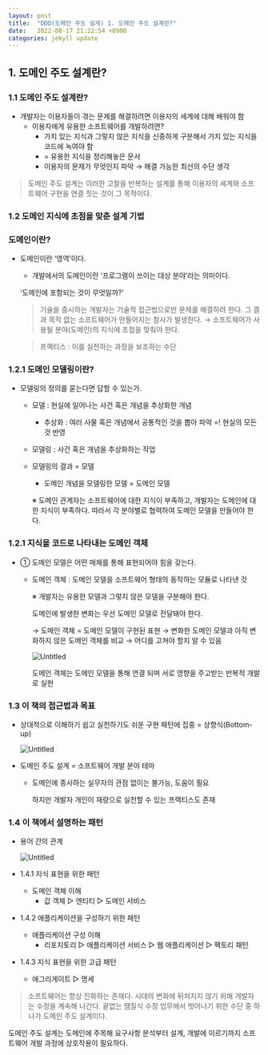 ```yaml
---
layout: post
title:  "DDD(도메인 주도 설계) 1. 도메인 주도 설계란?"
date:   2022-08-17 21:22:54 +0900
categories: jekyll update
---
```

## 1. 도메인 주도 설계란?

### 1.1 도메인 주도 설계란?

- 개발자는 이용자들이 겪는 문제를 해결하려면 이용자의 세계에 대해 배워야 함
    - 이용자에게 유용한 소프트웨어를 개발하려면?
        - 가치 있는 지식과 그렇지 않은 지식을 신중하게 구분해서 가치 있는 지식을 코드에 녹여야 함
        - = 유용한 지식을 정리해놓은 문서
        - 이용자의 문제가 무엇인지 파악 → 해결 가능한 최선의 수단 생각

> 도메인 주도 설계는 이러한 고찰을 반복하는 설계를 통해 이용자의 세계와 소프트웨어 구현을 연결 짓는 것이 그 목적이다.
> 

### 1.2 도메인 지식에 초점을 맞춘 설계 기법

### 도메인이란?

- 도메인이란 ‘영역’이다.
    - 개발에서의 도메인이란 ‘프로그램이 쓰이는 대상 분야’라는 의미이다.
    
    ‘도메인에 포함되는 것이 무엇일까?’
    
    > 기술을 중시하는 개발자는 기술적 접근법으로만 문제를 해결하려 한다. 그 결과 목적 없는 소프트웨어가 만들어지는 참사가 발생한다. 
    → 소프트웨어가 사용될 분야(도메인)의 지식에 초점을 맞춰야 한다.
    > 
    
    > 프랙티스 : 이를 실천하는 과정을 보조하는 수단
    
### 1.2.1 도메인 모델링이란?

- 모델링의 정의를 묻는다면 답할 수 있는가.
    - 모델 : 현실에 일어나는 사건 혹은 개념을 추상화한 개념
        - 추상화 : 여러 사물 혹은 개념에서 공통적인 것을 뽑아 파악 =! 현실의 모든 것 반영
    - 모델링 : 사건 혹은 개념을 추상화하는 작업
    - 모델링의 결과 = 모델
        - 도메인 개념을 모델링한 모델 = 도메인 모델
        
        ※ 도메인 관계자는 소프트웨어에 대한 지식이 부족하고, 개발자는 도메인에 대한 지식이 부족하다. 따라서 각 분야별로 협력하여 도메인 모델을 만들어야 한다.
### 1.2.1 지식을 코드로 나타내는 도메인 객체

- ① 도메인 모델은 어떤 매체를 통해 표현되어야 힘을 갖는다.
    - 도메인 객체 : 도메인 모델을 소프트웨어 형태의 동작하는 모듈로 나타낸 것
        
        ※ 개발자는 유용한 모델과 그렇지 않은 모델을 구분해야 한다.
        
        도메인에 발생한 변화는 우선 도메인 모델로 전달돼야 한다.
        
        → 도메인 객체 = 도메인 모델이 구현된 표현 → 변화한 도메인 모델과 아직 변화하지 않은 도메인 객체를 비교 → 어디를 고쳐야 할지 알 수 있음
        
        ![Untitled](https://s3-us-west-2.amazonaws.com/secure.notion-static.com/e812a47a-07c2-4006-806d-8a6dc66bced8/Untitled.png)
        
        도메인 객체는 도메인 모델을 통해 연결 되며 서로 영향을 주고받는 반복적 개발로 실현
        
### 1.3 이 책의 접근법과 목표

- 상대적으로 이해하기 쉽고 실천하기도 쉬운 구현 패턴에 집중 = 상향식(Bottom-up)
    
    ![Untitled](https://s3-us-west-2.amazonaws.com/secure.notion-static.com/eb236b5f-86f3-43ec-97c4-15cdb3427eee/Untitled.png)
    
- 도메인 주도 설계 = 소프트웨어 개발 분야 테마
    - 도메인에 종사하는 실무자의 관점 없이는 불가능, 도움이 필요
        
        하지만 개발자 개인이 재량으로 실천할 수 있는 프랙티스도 존재
        
### 1.4 이 책에서 설명하는 패턴

- 용어 간의 관계
    
    ![Untitled](https://s3-us-west-2.amazonaws.com/secure.notion-static.com/7fa533ae-64bb-4dbf-870d-362d550c5c4d/Untitled.png)
    
- 1.4.1 지식 표현을 위한 패턴
    - 도메인 객체 이해
        - 값 객체 ▷ 엔티티 ▷ 도메인 서비스
- 1.4.2 애플리케이션을 구성하기 위한 패턴
    - 애플리케이션 구성 이해
        - 리포지토리 ▷ 애플리케이션 서비스 ▷ 웹 애플리케이션 ▷ 팩토리 패턴
- 1.4.3 지식 표현을 위한 고급 패턴
    - 애그리게이트 ▷ 명세

> 소프트웨어는 항상 진화하는 존재다. 시대의 변화에 뒤처지지 않기 위해 개발자는 수정을 계속해 나간다. 끝없는 땜질식 수정 업무에서 벗어나기 위한 수단 중 하나가 도메인 주도 설계이다.

도메인 주도 설계는 도메인에 주목해 요구사항 분석부터 설계, 개발에 이르기까지 소프트웨어 개발 과정에 상호작용이 필요하다.
>
[jekyll-docs]: https://jekyllrb.com/docs/home
[jekyll-gh]:   https://github.com/jekyll/jekyll
[jekyll-talk]: https://talk.jekyllrb.com/
